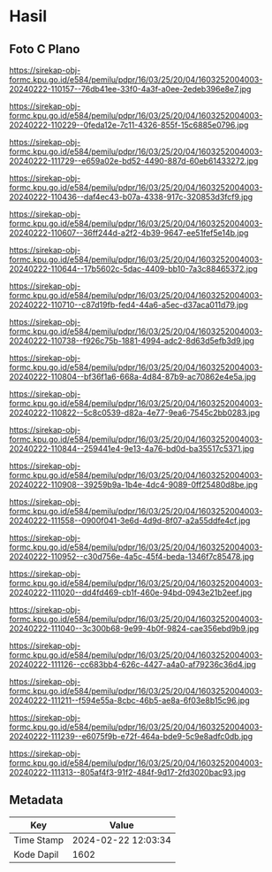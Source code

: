 # Hasil

## Foto C Plano

https://sirekap-obj-formc.kpu.go.id/e584/pemilu/pdpr/16/03/25/20/04/1603252004003-20240222-110157--76db41ee-33f0-4a3f-a0ee-2edeb396e8e7.jpg

https://sirekap-obj-formc.kpu.go.id/e584/pemilu/pdpr/16/03/25/20/04/1603252004003-20240222-110229--0feda12e-7c11-4326-855f-15c6885e0796.jpg

https://sirekap-obj-formc.kpu.go.id/e584/pemilu/pdpr/16/03/25/20/04/1603252004003-20240222-111729--e659a02e-bd52-4490-887d-60eb61433272.jpg

https://sirekap-obj-formc.kpu.go.id/e584/pemilu/pdpr/16/03/25/20/04/1603252004003-20240222-110436--daf4ec43-b07a-4338-917c-320853d3fcf9.jpg

https://sirekap-obj-formc.kpu.go.id/e584/pemilu/pdpr/16/03/25/20/04/1603252004003-20240222-110607--36ff244d-a2f2-4b39-9647-ee51fef5e14b.jpg

https://sirekap-obj-formc.kpu.go.id/e584/pemilu/pdpr/16/03/25/20/04/1603252004003-20240222-110644--17b5602c-5dac-4409-bb10-7a3c88465372.jpg

https://sirekap-obj-formc.kpu.go.id/e584/pemilu/pdpr/16/03/25/20/04/1603252004003-20240222-110710--c87d19fb-fed4-44a6-a5ec-d37aca011d79.jpg

https://sirekap-obj-formc.kpu.go.id/e584/pemilu/pdpr/16/03/25/20/04/1603252004003-20240222-110738--f926c75b-1881-4994-adc2-8d63d5efb3d9.jpg

https://sirekap-obj-formc.kpu.go.id/e584/pemilu/pdpr/16/03/25/20/04/1603252004003-20240222-110804--bf36f1a6-668a-4d84-87b9-ac70862e4e5a.jpg

https://sirekap-obj-formc.kpu.go.id/e584/pemilu/pdpr/16/03/25/20/04/1603252004003-20240222-110822--5c8c0539-d82a-4e77-9ea6-7545c2bb0283.jpg

https://sirekap-obj-formc.kpu.go.id/e584/pemilu/pdpr/16/03/25/20/04/1603252004003-20240222-110844--259441e4-9e13-4a76-bd0d-ba35517c5371.jpg

https://sirekap-obj-formc.kpu.go.id/e584/pemilu/pdpr/16/03/25/20/04/1603252004003-20240222-110908--39259b9a-1b4e-4dc4-9089-0ff25480d8be.jpg

https://sirekap-obj-formc.kpu.go.id/e584/pemilu/pdpr/16/03/25/20/04/1603252004003-20240222-111558--0900f041-3e6d-4d9d-8f07-a2a55ddfe4cf.jpg

https://sirekap-obj-formc.kpu.go.id/e584/pemilu/pdpr/16/03/25/20/04/1603252004003-20240222-110952--c30d756e-4a5c-45f4-beda-1346f7c85478.jpg

https://sirekap-obj-formc.kpu.go.id/e584/pemilu/pdpr/16/03/25/20/04/1603252004003-20240222-111020--dd4fd469-cb1f-460e-94bd-0943e21b2eef.jpg

https://sirekap-obj-formc.kpu.go.id/e584/pemilu/pdpr/16/03/25/20/04/1603252004003-20240222-111040--3c300b68-9e99-4b0f-9824-cae356ebd9b9.jpg

https://sirekap-obj-formc.kpu.go.id/e584/pemilu/pdpr/16/03/25/20/04/1603252004003-20240222-111126--cc683bb4-626c-4427-a4a0-af79236c36d4.jpg

https://sirekap-obj-formc.kpu.go.id/e584/pemilu/pdpr/16/03/25/20/04/1603252004003-20240222-111211--f594e55a-8cbc-46b5-ae8a-6f03e8b15c96.jpg

https://sirekap-obj-formc.kpu.go.id/e584/pemilu/pdpr/16/03/25/20/04/1603252004003-20240222-111239--e6075f9b-e72f-464a-bde9-5c9e8adfc0db.jpg

https://sirekap-obj-formc.kpu.go.id/e584/pemilu/pdpr/16/03/25/20/04/1603252004003-20240222-111313--805af4f3-91f2-484f-9d17-2fd3020bac93.jpg


## Metadata

| Key        | Value               |
| ---------- | ------------------- |
| Time Stamp | 2024-02-22 12:03:34 |
| Kode Dapil | 1602                |




